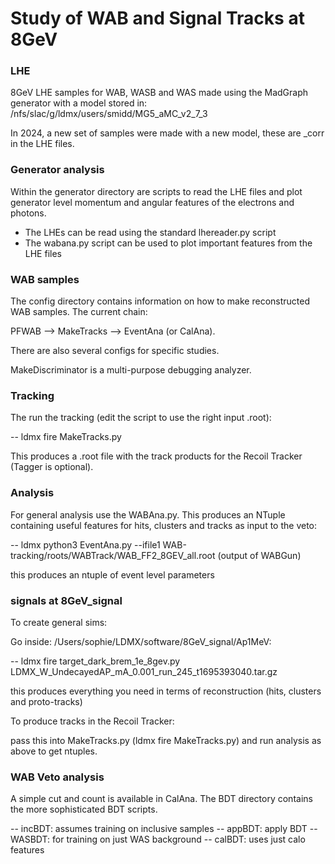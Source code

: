 # Study of WAB and Signal Tracks at 8GeV ##

### LHE

8GeV LHE samples for WAB, WASB and WAS made using the MadGraph generator with a model stored in:  /nfs/slac/g/ldmx/users/smidd/MG5_aMC_v2_7_3

In 2024, a new set of samples were made with a new model, these are _corr in the LHE files.


### Generator analysis

Within the generator directory are scripts to read the LHE files and plot generator level momentum and angular features of the electrons and photons.

- The LHEs can be read using the standard lhereader.py script
- The wabana.py script can be used to plot important features from the LHE files

### WAB samples

The config directory contains information on how to make reconstructed WAB samples. The current chain:

PFWAB --> MakeTracks --> EventAna (or CalAna).

There are also several configs for specific studies.

MakeDiscriminator is a multi-purpose debugging analyzer.

### Tracking

The run the tracking (edit the script to use the right input .root):

-- ldmx fire MakeTracks.py

This produces a .root file with the track products for the Recoil Tracker (Tagger is optional).

### Analysis

For general analysis use the WABAna.py. This produces an NTuple containing useful features for hits, clusters and tracks as input to the veto:

-- ldmx python3 EventAna.py --ifile1 WAB-tracking/roots/WABTrack/WAB_FF2_8GEV_all.root (output of WABGun)

this produces an ntuple of event level parameters

### signals at 8GeV_signal

To create general sims:

Go inside: /Users/sophie/LDMX/software/8GeV_signal/Ap1MeV:

-- ldmx fire target_dark_brem_1e_8gev.py LDMX_W_UndecayedAP_mA_0.001_run_245_t1695393040.tar.gz

this produces everything you need in terms of reconstruction (hits, clusters and proto-tracks)

To produce tracks in the Recoil Tracker:

pass this into MakeTracks.py (ldmx fire MakeTracks.py) and run analysis as above to get ntuples.


### WAB Veto analysis

A simple cut and count is available in CalAna. The BDT directory contains the more sophisticated BDT scripts.

-- incBDT: assumes training on inclusive samples 
-- appBDT: apply BDT
-- WASBDT: for training on just WAS background
-- calBDT: uses just calo features
